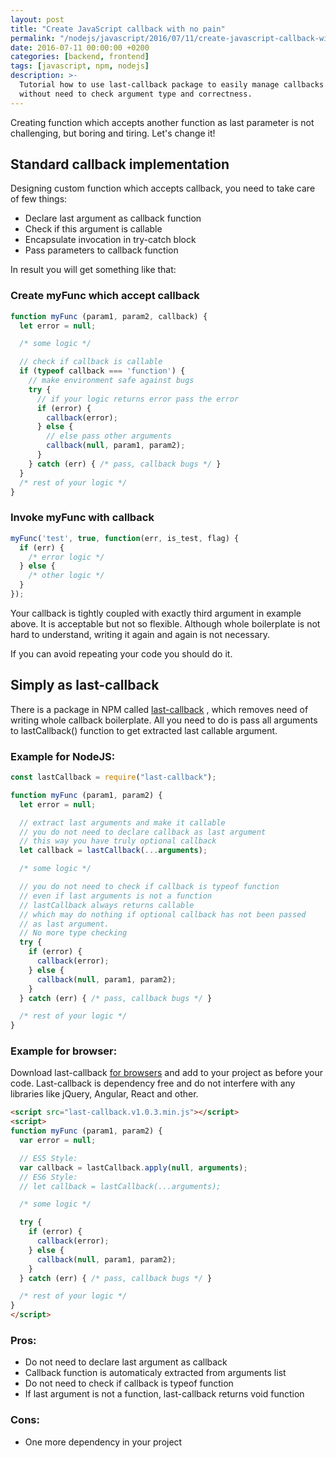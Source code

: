```yaml
---
layout: post
title: "Create JavaScript callback with no pain"
permalink: "/nodejs/javascript/2016/07/11/create-javascript-callback-with-no-pain/"
date: 2016-07-11 00:00:00 +0200
categories: [backend, frontend]
tags: [javascript, npm, nodejs]
description: >-
  Tutorial how to use last-callback package to easily manage callbacks
  without need to check argument type and correctness.
---
```


Creating function which accepts another function as last parameter is not challenging,
but boring and tiring. Let's change it!

## Standard callback implementation
Designing custom function which accepts callback, you need to take care of few things:

* Declare last argument as callback function
* Check if this argument is callable
* Encapsulate invocation in try-catch block
* Pass parameters to callback function

In result you will get something like that:

### Create myFunc which accept callback

```javascript
function myFunc (param1, param2, callback) {
  let error = null;

  /* some logic */

  // check if callback is callable
  if (typeof callback === 'function') {
    // make environment safe against bugs
    try {
      // if your logic returns error pass the error
      if (error) {
        callback(error);
      } else {
        // else pass other arguments
        callback(null, param1, param2);
      }
    } catch (err) { /* pass, callback bugs */ }
  }
  /* rest of your logic */
}
```

### Invoke myFunc with callback

```javascript
myFunc('test', true, function(err, is_test, flag) {
  if (err) {
    /* error logic */
  } else {
    /* other logic */
  }
});
```

Your callback is tightly coupled with exactly third argument in example above.
It is acceptable but not so flexible. Although whole boilerplate is not hard to
understand, writing it again and again is not necessary.

If you can avoid repeating your code you should do it.

## Simply as last-callback
There is a package in NPM called [last-callback]({{site.url}}/npm/last-callback) ,
which removes need of writing whole callback boilerplate. All you need to do is pass all arguments
to lastCallback() function to get extracted last callable argument.

### Example for NodeJS:
```javascript
const lastCallback = require("last-callback");

function myFunc (param1, param2) {
  let error = null;

  // extract last arguments and make it callable
  // you do not need to declare callback as last argument
  // this way you have truly optional callback
  let callback = lastCallback(...arguments);

  /* some logic */

  // you do not need to check if callback is typeof function
  // even if last arguments is not a function
  // lastCallback always returns callable
  // which may do nothing if optional callback has not been passed
  // as last argument.
  // No more type checking
  try {
    if (error) {
      callback(error);
    } else {
      callback(null, param1, param2);
    }
  } catch (err) { /* pass, callback bugs */ }

  /* rest of your logic */
}
```

### Example for browser:
Download last-callback [for browsers](https://github.com/pawelzny/last-callback/tree/master/browser)
and add to your project as before your code.
Last-callback is dependency free and do not interfere with any libraries like jQuery, Angular, React and other.

```html
<script src="last-callback.v1.0.3.min.js"></script>
<script>
function myFunc (param1, param2) {
  var error = null;

  // ES5 Style:
  var callback = lastCallback.apply(null, arguments);
  // ES6 Style:
  // let callback = lastCallback(...arguments);

  /* some logic */

  try {
    if (error) {
      callback(error);
    } else {
      callback(null, param1, param2);
    }
  } catch (err) { /* pass, callback bugs */ }

  /* rest of your logic */
}
</script>
```

### Pros:

* Do not need to declare last argument as callback
* Callback function is automaticaly extracted from arguments list
* Do not need to check if callback is typeof function
* If last argument is not a function, last-callback returns void function

### Cons:

* One more dependency in your project
